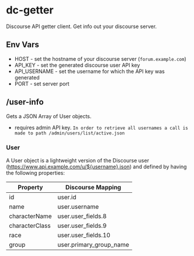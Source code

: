 # dc-getter
Discourse API getter client. Get info out your discourse server.

## Env Vars
- HOST - set the hostname of your discourse server (```forum.example.com```)
- API_KEY - set the generated discourse user API key
- API_USERNAME - set the username for which the API key was generated
- PORT - set server port

## /user-info
Gets a JSON Array of User objects.
- requires admin API key.
`In order to retrieve all usernames a call is made to path /admin/users/list/active.json`

### User
A User object is a lightweight version of the Discourse user (https://www.api.example.com/u/${username}.json) and defined by having the following properties:

| Property | Discourse Mapping |
| --- | --- |
| id  | user.id |
| name | user.username |
| characterName | user.user_fields.8 |
| characterClass | user.user_fields.9 |
| race | user.user_fields.10 |
| group | user.primary_group_name |

